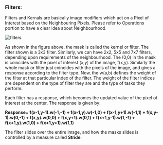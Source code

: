 ### Filters:

Filters and Kernals are basically image modifiers which act on a Pixel of Interest based on the Neighbouring Pixels. Please refer to Operations portion to have a clear idea about Neighbourhood. 

![filters](https://www.researchgate.net/profile/Nilesh-Bahadure/publication/286442762/figure/fig10/AS:670370642268178@1536840224859/The-Mechanics-of-Spatial-Filtering.ppm)

As shown in the figure above, the mask is called the kernel or filter. The filter shown is a 3x3 filter. Similarly, we can have 2x2, 5x5 and 7x7 filters, depending upon requirements of the neighbourhood. The (0,0) in the mask is coincides with the pixel of interest (x,y) of the image, f(x,y). Similarly the whole mask or filter just coincides with the pixels of the image, and gives a response according to the filter type. Now, the w(a,b) defines the weight of the filter at that particular index of the filter. The weight of the filter indices are dependent on the type of filter they are and the type of tasks they perform. 

Each filter has a response, which becomes the updated value of the pixel of interest at the center. The response is given by:

**Response= f(x-1,y-1).w(-1,-1) + f(x-1,y).w(-1,0) + f(x-1,y+1).w(-1,1) + f(x,y-1).w(0,-1) + f(x,y).w(0,0) + f(x,y+1).w(0,1) + f(x+1,y-1).w(1,-1) + f(x+1,y).w(1,0) + f(x+1,y+1).w(1,1)**

The filter slides over the entire image, and how the masks slides is controlled by a measure called **Stride**.

